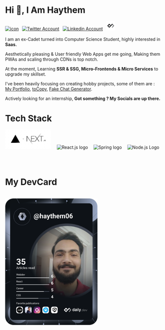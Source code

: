 # Hi 👋, I Am Haythem
<a href="https://haythemlaz.tech" target="_blank"><img src="https://i.ibb.co/LkJf5Wv/icon.png" alt="icon" border="0" width="30" /></a>
&ensp;<a href="https://twitter.com/H4YTHEM" target="_blank"><img src="https://cdn.worldvectorlogo.com/logos/twitter-6.svg" title="Twitter" alt="Twitter Account" width="40"/></a> 
&ensp;<a href="https://www.linkedin.com/in/haythem-lazaar/" target="_blank"><img src="https://cdn.worldvectorlogo.com/logos/linkedin-icon-2.svg" title="Linkedin" alt="Linkedin Account" width="30"/></a>
&ensp;<a href="https://app.daily.dev/haythem06" target="_blank"><img src="https://github.com/FrancescoXX/FrancescoXX/blob/main/App%20Icon%20-%20Black.png" title="daily.dev" alt="daily.devGitHub" width="30"/></a>
<br><br>
I am an ex-Cadet turned into Computer Science Student, highly interested in **Saas.**

Aesthetically pleasing & User friendly Web Apps get me going, Making them PWAs and scaling through CDNs is top notch.

At the moment, Learning **SSR & SSG, Micro-Frontends & Micro Services** to upgrade my skillset.

I've been heavily focusing on creating hobby projects, some of them are : [My Portfolio](https://haythemlaz.tech), [toCopy](https://to-copy.vercel.app/), [Fake Chat Generator](https://social-media-chat-generator.vercel.app/).

Actively looking for an internship, **Got something ? My Socials are up there.**  

# Tech Stack

<img src="https://github.com/HaythemLazaar/HaythemLazaar/blob/main/nextjs.png" title="Next.js Logo" alt="Next.js Grafana Logo" width="150"/>&emsp;
<img src="https://www.pngitem.com/pimgs/m/664-6644509_icon-react-js-logo-hd-png-download.png" title="React.js" alt="React.js logo" width="100" />&emsp;
<img src="https://miro.medium.com/max/624/1*dwa1SCG85BAzQttURVUvrA.png" title="Spring" alt="Spring logo" width="80"/>&emsp;
<img src="https://icon-library.com/images/node-js-icon/node-js-icon-8.jpg" title="Node.js" alt="Node.js Logo" width="100"/>&emsp;

<br>

# My DevCard
<br>
<a href="https://app.daily.dev/haythem06"><img src="https://github.com/HaythemLazaar/HaythemLazaar/blob/main/devcard.svg" width="300" alt="Haythem's Dev Card"/></a>
<!---
HaythemLazaar/HaythemLazaar is a ✨ special ✨ repository because its `README.md` (this file) appears on your GitHub profile.
You can click the Preview link to take a look at your changes.
--->
